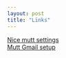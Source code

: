 ```yaml
---
layout: post
title: "Links"
---
```


[Nice mutt settings](http://www.calmar.ws/dotfiles/muttrc.html)                                                   
[Mutt Gmail setup](http://empt1e.blogspot.com/2009/10/using-mutt-with-gmail-imap-complete.html)    
